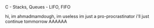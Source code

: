 C - Stacks, Queues - LIFO, FIFO

hi, im ahmadmamdough, im useless
im just a pro-procrastinator 
i'll just continue tommorrow
AAAAAA
